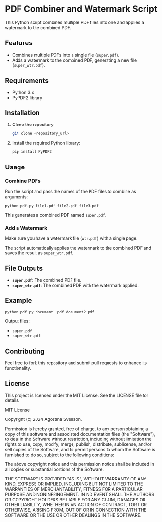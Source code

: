 # PDF Combiner and Watermark Script

This Python script combines multiple PDF files into one and applies a watermark to the combined PDF.

## Features

- Combines multiple PDFs into a single file (`super.pdf`).
- Adds a watermark to the combined PDF, generating a new file (`super_wtr.pdf`).

## Requirements

- Python 3.x
- PyPDF2 library

## Installation

1. Clone the repository:
   ```bash
   git clone <repository_url>
   ```

2. Install the required Python library:
   ```bash
   pip install PyPDF2
   ```

## Usage

### Combine PDFs

Run the script and pass the names of the PDF files to combine as arguments:
```bash
python pdf.py file1.pdf file2.pdf file3.pdf
```

This generates a combined PDF named `super.pdf`.

### Add a Watermark

Make sure you have a watermark file (`wtr.pdf`) with a single page.

The script automatically applies the watermark to the combined PDF and saves the result as `super_wtr.pdf`.

## File Outputs

- **`super.pdf`**: The combined PDF file.
- **`super_wtr.pdf`**: The combined PDF with the watermark applied.

## Example

```bash
python pdf.py document1.pdf document2.pdf
```

Output files:
- `super.pdf`
- `super_wtr.pdf`

## Contributing

Feel free to fork this repository and submit pull requests to enhance its functionality.

## License

This project is licensed under the MIT License. See the LICENSE file for details.

MIT License

Copyright (c) 2024 Agostina Svenson.

Permission is hereby granted, free of charge, to any person obtaining a copy
of this software and associated documentation files (the "Software"), to deal
in the Software without restriction, including without limitation the rights
to use, copy, modify, merge, publish, distribute, sublicense, and/or sell
copies of the Software, and to permit persons to whom the Software is
furnished to do so, subject to the following conditions:

The above copyright notice and this permission notice shall be included in all
copies or substantial portions of the Software.

THE SOFTWARE IS PROVIDED "AS IS", WITHOUT WARRANTY OF ANY KIND, EXPRESS OR
IMPLIED, INCLUDING BUT NOT LIMITED TO THE WARRANTIES OF MERCHANTABILITY,
FITNESS FOR A PARTICULAR PURPOSE AND NONINFRINGEMENT. IN NO EVENT SHALL THE
AUTHORS OR COPYRIGHT HOLDERS BE LIABLE FOR ANY CLAIM, DAMAGES OR OTHER
LIABILITY, WHETHER IN AN ACTION OF CONTRACT, TORT OR OTHERWISE, ARISING FROM,
OUT OF OR IN CONNECTION WITH THE SOFTWARE OR THE USE OR OTHER DEALINGS IN THE
SOFTWARE.

